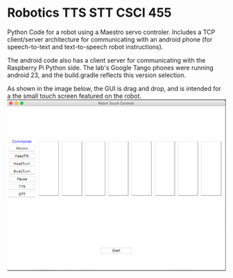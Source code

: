 # Robotics TTS STT CSCI 455
Python Code for a robot using a Maestro servo controler. Includes a TCP client/server architecture for communicating with an android phone (for speech-to-text and text-to-speech robot instructions).

The android code also has a client server for communicating with the Raspberry Pi Python side. The lab's Google Tango phones were running android 23, and the build.gradle reflects this version selection.

As shown in the image below, the GUI is drag and drop, and is intended for a the small touch screen featured on the robot.
![alt text](https://github.com/sanchewy/RoboticsTTS/blob/TCPthreading/Screen%20Shot%202018-04-09%20at%203.09.05%20PM.png)

